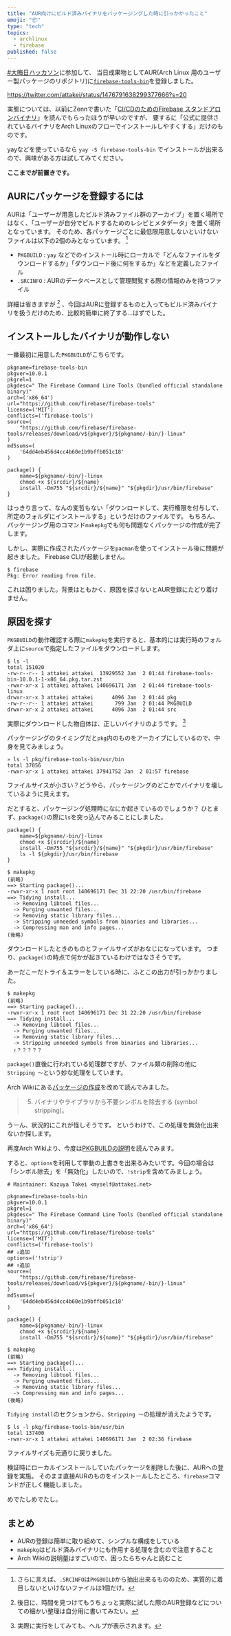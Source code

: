 ```yaml
---
title: "AUR向けにビルド済みバイナリをパッケージングした時に引っかかったこと"
emoji: "📦"
type: "tech"
topics:
  - archlinux
  - firebase
published: false
---
```


[#大晦日](https://twitter.com/hashtag/大晦日ハッカソン)[ハッカソン](https://omisoka-hackathon.connpass.com/event/233973/)に参加して、
当日成果物としてAUR(Arch Linux 用のユーザー製パッケージのリポジトリ)に[`firebase-tools-bin`](https://aur.archlinux.org/packages/firebase-tools-bin/)を登録しました。

https://twitter.com/attakei/status/1476791638299377666?s=20

<!-- textlint-disable ja-technical-writing/sentence-length -->
実態については、以前にZennで書いた「[CI/CDのためのFirebase スタンドアロンバイナリ](./firebase-tools-on-cicd)」を読んでもらったほうが早いのですが、
要するに「公式に提供されているバイナリをArch Linuxのフローでインストールしやすくする」だけのものです。
<!-- textlint-enable ja-technical-writing/sentence-length -->

yayなどを使っているなら `yay -S firebase-tools-bin` でインストールが出来るので、興味がある方は試してみてください。

**ここまでが前置きです。**

## AURにパッケージを登録するには

AURは「ユーザーが用意したビルド済みファイル群のアーカイブ」を置く場所ではなく、「ユーザーが自分でビルドするためのレシピとメタデータ」を置く場所となっています。
そのため、各パッケージごとに最低限用意しないといけないファイルは以下の2個のみとなっています。 [^1]

- `PKGBUILD` : `yay` などでのインストール時にローカルで「どんなファイルをダウンロードするか」「ダウンロード後に何をするか」などを定義したファイル
- `.SRCINFO` : AURのデータベースとして管理閲覧する際の情報のみを持つファイル

詳細は省きますが [^2] 、今回はAURに登録するものと入ってもビルド済みバイナリを扱うだけのため、比較的簡単に終了する...はずでした。

[^1]: さらに言えば、`.SRCINFO`は`PKGBUILD`から抽出出来るもののため、実質的に着目しないといけないファイルは1個だけ。
[^2]: 後日に、時間を見つけてもうちょっと実際に試した際のAUR登録などについての細かい整理は自分用に書いてみたい。

## インストールしたバイナリが動作しない

一番最初に用意した`PKGBUILD`がこちらです。

```bash:PKBUILD
pkgname=firebase-tools-bin
pkgver=10.0.1
pkgrel=1
pkgdesc=" The Firebase Command Line Tools (bundled official standalone binary)"
arch=('x86_64')
url="https://github.com/firebase/firebase-tools"
license=('MIT')
conflicts=('firebase-tools')
source=(
    "https://github.com/firebase/firebase-tools/releases/download/v${pkgver}/${pkgname/-bin/}-linux"
)
md5sums=(
    '64dd4eb456d4cc4b60e1b9bffb051c18'
)

package() {
    name=${pkgname/-bin/}-linux
    chmod +x ${srcdir}/${name}
    install -Dm755 "${srcdir}/${name}" "${pkgdir}/usr/bin/firebase"
}
```

<!-- textlint-disable ja-technical-writing/max-ten -->
はっきり言って、なんの変哲もない「ダウンロードして、実行権限を付与して、所定のフォルダにインストールする」というだけのファイルです。
もちろん、パッケージング用のコマンド`makepkg`でも何も問題なくパッケージの作成が完了します。
<!-- textlint-enable ja-technical-writing/max-ten -->

しかし、実際に作成されたパッケージを`pacman`を使ってインストール後に問題が起きました。
Firebase CLIが起動しません。

```
$ firebase
Pkg: Error reading from file.
```

これは困りました。背景はともかく、原因を探さないとAUR登録にたどり着けません。

## 原因を探す

`PKGBUILD`の動作確認する際に`makepkg`を実行すると、基本的には実行時のフォルダ上に`source`で指定したファイルをダウンロードします。

```
$ ls -l
total 151020
-rw-r--r-- 1 attakei attakei  13929552 Jan  2 01:44 firebase-tools-bin-10.0.1-1-x86_64.pkg.tar.zst
-rwxr-xr-x 1 attakei attakei 140696171 Jan  2 01:44 firebase-tools-linux
drwxr-xr-x 3 attakei attakei      4096 Jan  2 01:44 pkg
-rw-r--r-- 1 attakei attakei       799 Jan  2 01:44 PKGBUILD
drwxr-xr-x 2 attakei attakei      4096 Jan  2 01:44 src
```

実際にダウンロードした物自体は、正しいバイナリのようです。 [^3]

パッケージングのタイミングだと`pkg`内のものをアーカイブにしているので、中身を見てみましょう。

```
» ls -l pkg/firebase-tools-bin/usr/bin
total 37056
-rwxr-xr-x 1 attakei attakei 37941752 Jan  2 01:57 firebase
```

ファイルサイスが小さい？どうやら、パッケージングのどこかでバイナリを壊しているように見えます。

だとすると、パッケージング処理時になにか起きているのでしょうか？
ひとまず、`package()`の際に`ls`を突っ込んでみることにしました。

```bash:PKGBUILD(抜粋)
package() {
    name=${pkgname/-bin/}-linux
    chmod +x ${srcdir}/${name}
    install -Dm755 "${srcdir}/${name}" "${pkgdir}/usr/bin/firebase"
    ls -l ${pkgdir}/usr/bin/firebase
}
```

```
$ makepkg
(前略)
==> Starting package()...
-rwxr-xr-x 1 root root 140696171 Dec 31 22:20 /usr/bin/firebase
==> Tidying install...
  -> Removing libtool files...
  -> Purging unwanted files...
  -> Removing static library files...
  -> Stripping unneeded symbols from binaries and libraries...
  -> Compressing man and info pages...
(後略)
```

ダウンロードしたときのものとファイルサイズがおなじになっています。
つまり、`package()`の時点で何かが起きているわけではなさそうです。

あーだこーだトライ＆エラーをしている時に、ふとこの出力が引っかかりました。

```
$ makepkg
(前略)
==> Starting package()...
-rwxr-xr-x 1 root root 140696171 Dec 31 22:20 /usr/bin/firebase
==> Tidying install...
  -> Removing libtool files...
  -> Purging unwanted files...
  -> Removing static library files...
  -> Stripping unneeded symbols from binaries and libraries...
  ↑？？？？？
```

`package()`直後に行われている処理群ですが、ファイル類の削除の他に`Stripping ～`という妙な処理をしています。

Arch Wikiにある[パッケージの作成](https://wiki.archlinux.jp/index.php/%E3%83%91%E3%83%83%E3%82%B1%E3%83%BC%E3%82%B8%E3%81%AE%E4%BD%9C%E6%88%90)を改めて読んでみました。

> 5. バイナリやライブラリから不要シンボルを除去する (symbol stripping)。

うーん、状況的にこれが怪しそうです。
というわけで、この処理を無効化出来ないか探します。

再度Arch Wikiより、今度は[PKGBUILDの説明](https://wiki.archlinux.jp/index.php/PKGBUILD)を読んでみます。

すると、`options`を利用して挙動の上書きを出来るみたいです。今回の場合は「シンボル除去」を「無効化」したいので、`!strip`を含めてみましょう。

```bash:PKGBUILD
# Maintainer: Kazuya Takei <myself@attakei.net>

pkgname=firebase-tools-bin
pkgver=10.0.1
pkgrel=1
pkgdesc=" The Firebase Command Line Tools (bundled official standalone binary)"
arch=('x86_64')
url="https://github.com/firebase/firebase-tools"
license=('MIT')
conflicts=('firebase-tools')
## ↓追加
options=('!strip')
## ↑追加
source=(
    "https://github.com/firebase/firebase-tools/releases/download/v${pkgver}/${pkgname/-bin/}-linux"
)
md5sums=(
    '64dd4eb456d4cc4b60e1b9bffb051c18'
)

package() {
    name=${pkgname/-bin/}-linux
    chmod +x ${srcdir}/${name}
    install -Dm755 "${srcdir}/${name}" "${pkgdir}/usr/bin/firebase"
```

```
$ makepkg
(前略)
==> Starting package()...
==> Tidying install...
  -> Removing libtool files...
  -> Purging unwanted files...
  -> Removing static library files...
  -> Compressing man and info pages...
(後略)
```

`Tidying install`のセクションから、`Stripping ～`の処理が消えたようです。

```
$ ls -l pkg/firebase-tools-bin/usr/bin
total 137400
-rwxr-xr-x 1 attakei attakei 140696171 Jan  2 02:36 firebase
```

ファイルサイズも元通りに戻りました。

検証時にローカルインストールしていたパッケージを削除した後に、AURへの登録を実施。
そのまま直接AURのものをインストールしたところ、`firebase`コマンドが正しく機能しました。

<!-- textlint-disable ja-technical-writing/ja-no-successive-word -->
めでたしめでたし。
<!-- textlint-enable ja-technical-writing/ja-no-successive-word -->

[^3]: 実際に実行をしてみても、ヘルプが表示されます。

## まとめ

* AURの登録は簡単に取り組めて、シンプルな構成をしている
* `makepkg`はビルド済みバイナリにも作用する処理を含むので注意すること
* Arch Wikiの説明量はすごいので、困ったらちゃんと読むこと
